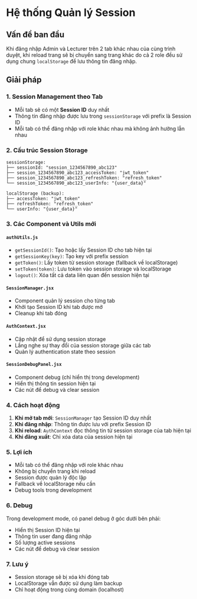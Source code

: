 # Hệ thống Quản lý Session

## Vấn đề ban đầu

Khi đăng nhập Admin và Lecturer trên 2 tab khác nhau của cùng trình duyệt, khi reload trang sẽ bị chuyển sang trang khác do cả 2 role đều sử dụng chung `localStorage` để lưu thông tin đăng nhập.

## Giải pháp

### 1. Session Management theo Tab

- Mỗi tab sẽ có một **Session ID** duy nhất
- Thông tin đăng nhập được lưu trong `sessionStorage` với prefix là Session ID
- Mỗi tab có thể đăng nhập với role khác nhau mà không ảnh hưởng lẫn nhau

### 2. Cấu trúc Session Storage

```
sessionStorage:
├── sessionId: "session_1234567890_abc123"
├── session_1234567890_abc123_accessToken: "jwt_token"
├── session_1234567890_abc123_refreshToken: "refresh_token"
└── session_1234567890_abc123_userInfo: "{user_data}"

localStorage (backup):
├── accessToken: "jwt_token"
├── refreshToken: "refresh_token"
└── userInfo: "{user_data}"
```

### 3. Các Component và Utils mới

#### `authUtils.js`

- `getSessionId()`: Tạo hoặc lấy Session ID cho tab hiện tại
- `getSessionKey(key)`: Tạo key với prefix session
- `getToken()`: Lấy token từ session storage (fallback về localStorage)
- `setToken(token)`: Lưu token vào session storage và localStorage
- `logout()`: Xóa tất cả data liên quan đến session hiện tại

#### `SessionManager.jsx`

- Component quản lý session cho từng tab
- Khởi tạo Session ID khi tab được mở
- Cleanup khi tab đóng

#### `AuthContext.jsx`

- Cập nhật để sử dụng session storage
- Lắng nghe sự thay đổi của session storage giữa các tab
- Quản lý authentication state theo session

#### `SessionDebugPanel.jsx`

- Component debug (chỉ hiển thị trong development)
- Hiển thị thông tin session hiện tại
- Các nút để debug và clear session

### 4. Cách hoạt động

1. **Khi mở tab mới**: `SessionManager` tạo Session ID duy nhất
2. **Khi đăng nhập**: Thông tin được lưu với prefix Session ID
3. **Khi reload**: `AuthContext` đọc thông tin từ session storage của tab hiện tại
4. **Khi đăng xuất**: Chỉ xóa data của session hiện tại

### 5. Lợi ích

- Mỗi tab có thể đăng nhập với role khác nhau
- Không bị chuyển trang khi reload
- Session được quản lý độc lập
- Fallback về localStorage nếu cần
- Debug tools trong development

### 6. Debug

Trong development mode, có panel debug ở góc dưới bên phải:

- Hiển thị Session ID hiện tại
- Thông tin user đang đăng nhập
- Số lượng active sessions
- Các nút để debug và clear session

### 7. Lưu ý

- Session storage sẽ bị xóa khi đóng tab
- LocalStorage vẫn được sử dụng làm backup
- Chỉ hoạt động trong cùng domain (localhost)
